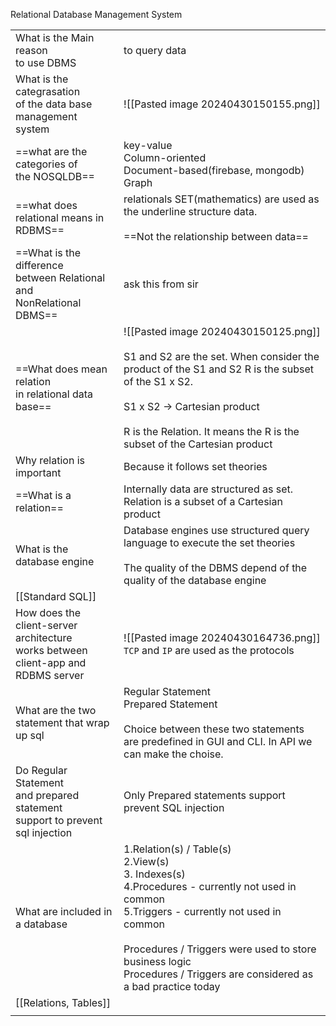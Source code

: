 Relational Database Management System

|                                                                                      |                                                                                                                                                                                                                                                                                   |
| ------------------------------------------------------------------------------------ | --------------------------------------------------------------------------------------------------------------------------------------------------------------------------------------------------------------------------------------------------------------------------------- |
| What is the Main reason <br>to use DBMS                                              | to query data                                                                                                                                                                                                                                                                     |
| What is the categrasation <br>of the data base management<br>system                  | ![[Pasted image 20240430150155.png]]                                                                                                                                                                                                                                              |
| ==what are the categories of<br>the NOSQLDB==                                        | key-value<br>Column-oriented<br>Document-based(firebase, mongodb)<br>Graph                                                                                                                                                                                                        |
| ==what does relational means in RDBMS==<br>                                          | relationals SET(mathematics) are used as the underline structure data.<br><br>==Not the relationship between data==                                                                                                                                                               |
| ==What is the difference <br>between Relational and <br>NonRelational DBMS==         | ask this from sir                                                                                                                                                                                                                                                                 |
| ==What does mean relation <br>in relational data base==                              | ![[Pasted image 20240430150125.png]]<br><br>S1 and S2 are the set. When consider the product of the S1 and S2 R is the subset of the S1 x S2. <br><br>S1 x S2 -> Cartesian product<br><br>R is the Relation. It means the R is the subset of the Cartesian product                |
| Why relation is important                                                            | Because it follows set theories                                                                                                                                                                                                                                                   |
| ==What is a relation==                                                               | Internally data are structured as set.  Relation is a subset of a Cartesian product                                                                                                                                                                                               |
| What is the database engine                                                          | Database engines use structured query language to execute the set theories<br><br>The quality of the DBMS depend of the quality of the database engine                                                                                                                            |
| [[Standard SQL]]                                                                     |                                                                                                                                                                                                                                                                                   |
| How does the client-server architecture<br>works between client-app and RDBMS server | ![[Pasted image 20240430164736.png]]<br>`TCP` and `IP` are used as the protocols                                                                                                                                                                                                  |
| What are the two statement that wrap up sql                                          | Regular Statement <br>Prepared Statement<br><br>Choice between these two statements are predefined in GUI and CLI. In API we can make the choise.                                                                                                                                 |
| Do Regular Statement<br>and prepared statement <br>support to prevent sql injection  | Only Prepared statements  support prevent SQL injection                                                                                                                                                                                                                           |
| What are included in a database                                                      | 1.Relation(s) / Table(s)<br>2.View(s)<br>3. Indexes(s)<br>4.Procedures - currently not used in common<br>5.Triggers - currently not used in common<br><br>Procedures / Triggers were used to store business logic<br>Procedures / Triggers are considered as a bad practice today |
| [[Relations, Tables]]                                                                |                                                                                                                                                                                                                                                                                   |
|                                                                                      |                                                                                                                                                                                                                                                                                   |

